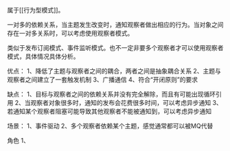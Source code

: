 属于[[行为型模式]]。

一对多的依赖关系，当主题发生改变时，通知观察者做出相应的行为。当对象之间存在一对多关系时，可以考虑使用观察者模式。

类似于发布订阅模式、事件监听模式。也不一定非要多个观察者才可以使用观察者模式，具体情况具体分析。

优点：
1、降低了主题与观察者之间的耦合，两者之间是抽象耦合关系
2、主题与观察者之间建立了一套触发机制
3、广播通信
4、符合“开闭原则”的要求

缺点：
1、目标与观察者之间的依赖关系并没有完全解除，而且有可能出现循环引用
2、当观察者对象很多时，通知的发布会花费很多时间，可以考虑异步通知
3、若通知某个观察者阻塞可能导致其他观察者不能被通知到，可以考虑异步通知

场景：
1、事件驱动
2、多个观察者依赖某个主题，感觉通常都可以被MQ代替

角色
1、



